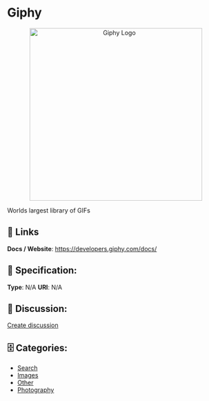 # Giphy
<p align="center">
    <img width="400" src="https://raw.githubusercontent.com/apis-list/apis-list/main/apis/giphy/logo_256x256.png" alt="Giphy Logo"/>
</p>

Worlds largest library of GIFs

##  🔗 Links
**Docs / Website**: https://developers.giphy.com/docs/

## 🧬 Specification:
**Type**: N/A
**URI**: N/A

## 💬 Discussion:
[Create discussion](https://github.com/apis-list/apis-list/discussions/new)

## 🗄️ Categories:
- [Search](https://github.com/apis-list/apis-list#search)
- [Images](https://github.com/apis-list/apis-list#images)
- [Other](https://github.com/apis-list/apis-list#other)
- [Photography](https://github.com/apis-list/apis-list#photography)



